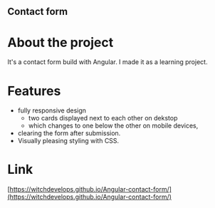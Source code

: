 ## Contact form
# About the project
It's a contact form build with Angular. I made it as a learning project. 

# Features
* fully responsive design
  * two cards displayed next to each other on dekstop
  * which changes to one below the other on mobile devices, 
* clearing the form after submission. 
* Visually pleasing styling with CSS.

# Link
[https://witchdevelops.github.io/Angular-contact-form/](https://witchdevelops.github.io/Angular-contact-form/)
